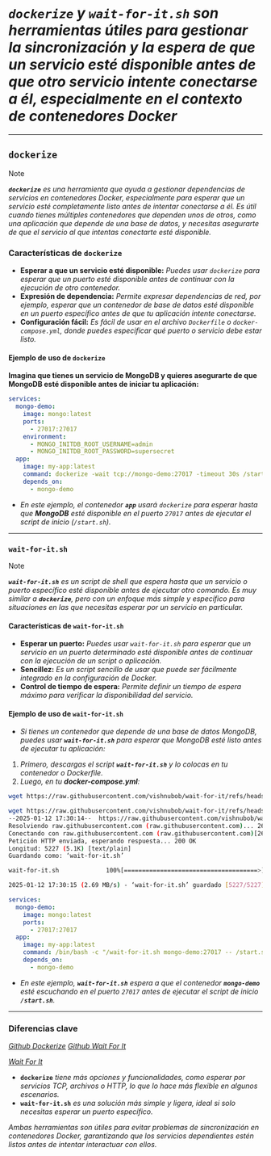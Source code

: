 # ***`dockerize`** y **`wait-for-it.sh`** son herramientas útiles para gestionar la sincronización y la espera de que un servicio esté disponible antes de que otro servicio intente conectarse a él, especialmente en el contexto de contenedores Docker*

---

## **`dockerize`**

> [!NOTE]
> ***`dockerize`** es una herramienta que ayuda a gestionar dependencias de servicios en contenedores Docker, especialmente para esperar que un servicio esté completamente listo antes de intentar conectarse a él. Es útil cuando tienes múltiples contenedores que dependen unos de otros, como una aplicación que depende de una base de datos, y necesitas asegurarte de que el servicio al que intentas conectarte esté disponible.*

### **Características de `dockerize`**

- **Esperar a que un servicio esté disponible:** *Puedes usar `dockerize` para esperar que un puerto esté disponible antes de continuar con la ejecución de otro contenedor.*
- **Expresión de dependencia:** *Permite expresar dependencias de red, por ejemplo, esperar que un contenedor de base de datos esté disponible en un puerto específico antes de que tu aplicación intente conectarse.*
- **Configuración fácil:** *Es fácil de usar en el archivo `Dockerfile` o `docker-compose.yml`, donde puedes especificar qué puerto o servicio debe estar listo.*

#### **Ejemplo de uso de `dockerize`**

**Imagina que tienes un servicio de MongoDB y quieres asegurarte de que MongoDB esté disponible antes de iniciar tu aplicación:**

```yaml
services:
  mongo-demo:
    image: mongo:latest
    ports:
      - 27017:27017
    environment:
      - MONGO_INITDB_ROOT_USERNAME=admin
      - MONGO_INITDB_ROOT_PASSWORD=supersecret
  app:
    image: my-app:latest
    command: dockerize -wait tcp://mongo-demo:27017 -timeout 30s /start.sh
    depends_on:
      - mongo-demo
```

- *En este ejemplo, el contenedor **`app`** usará `dockerize` para esperar hasta que **MongoDB** esté disponible en el puerto `27017` antes de ejecutar el script de inicio (`/start.sh`).*

---

### **`wait-for-it.sh`**

> [!NOTE]
> ***`wait-for-it.sh`** es un script de shell que espera hasta que un servicio o puerto específico esté disponible antes de ejecutar otro comando. Es muy similar a **`dockerize`**, pero con un enfoque más simple y específico para situaciones en las que necesitas esperar por un servicio en particular.*

#### **Características de `wait-for-it.sh`**

- **Esperar un puerto:** *Puedes usar `wait-for-it.sh` para esperar que un servicio en un puerto determinado esté disponible antes de continuar con la ejecución de un script o aplicación.*
- **Sencillez:** *Es un script sencillo de usar que puede ser fácilmente integrado en la configuración de Docker.*
- **Control de tiempo de espera:** *Permite definir un tiempo de espera máximo para verificar la disponibilidad del servicio.*

#### **Ejemplo de uso de `wait-for-it.sh`**

- *Si tienes un contenedor que depende de una base de datos MongoDB, puedes usar **`wait-for-it.sh`** para esperar que MongoDB esté listo antes de ejecutar tu aplicación:*

1. *Primero, descargas el script **`wait-for-it.sh`** y lo colocas en tu contenedor o Dockerfile.*
2. *Luego, en tu **docker-compose.yml**:*

```bash
wget https://raw.githubusercontent.com/vishnubob/wait-for-it/refs/heads/master/wait-for-it.sh
```

```bash
wget https://raw.githubusercontent.com/vishnubob/wait-for-it/refs/heads/master/wait-for-it.sh
--2025-01-12 17:30:14--  https://raw.githubusercontent.com/vishnubob/wait-for-it/refs/heads/master/wait-for-it.sh
Resolviendo raw.githubusercontent.com (raw.githubusercontent.com)... 2606:50c0:8000::154, 2606:50c0:8003::154, 2606:50c0:8001::154, ...
Conectando con raw.githubusercontent.com (raw.githubusercontent.com)[2606:50c0:8000::154]:443... conectado.
Petición HTTP enviada, esperando respuesta... 200 OK
Longitud: 5227 (5.1K) [text/plain]
Guardando como: ‘wait-for-it.sh’

wait-for-it.sh             100%[=====================================>]   5.10K  --.-KB/s    en 0.002s  

2025-01-12 17:30:15 (2.69 MB/s) - ‘wait-for-it.sh’ guardado [5227/5227]
```

```yaml
services:
  mongo-demo:
    image: mongo:latest
    ports:
      - 27017:27017
  app:
    image: my-app:latest
    command: /bin/bash -c "/wait-for-it.sh mongo-demo:27017 -- /start.sh"
    depends_on:
      - mongo-demo
```

- *En este ejemplo, **`wait-for-it.sh`** espera a que el contenedor **`mongo-demo`** esté escuchando en el puerto `27017` antes de ejecutar el script de inicio **`/start.sh`**.*

---

### **Diferencias clave**

*[Github Dockerize](https://github.com/jwilder/dockerize "https://github.com/jwilder/dockerize")*
*[Github Wait For It](https://github.com/vishnubob/wait-for-it "https://github.com/vishnubob/wait-for-it")*

*[Wait For It](https://stackoverflow.com/questions/63198731/how-to-use-wait-for-it-in-docker-compose-file "https://stackoverflow.com/questions/63198731/how-to-use-wait-for-it-in-docker-compose-file")*

- **`dockerize`** *tiene más opciones y funcionalidades, como esperar por servicios TCP, archivos o HTTP, lo que lo hace más flexible en algunos escenarios.*
- **`wait-for-it.sh`** *es una solución más simple y ligera, ideal si solo necesitas esperar un puerto específico.*

*Ambas herramientas son útiles para evitar problemas de sincronización en contenedores Docker, garantizando que los servicios dependientes estén listos antes de intentar interactuar con ellos.*
